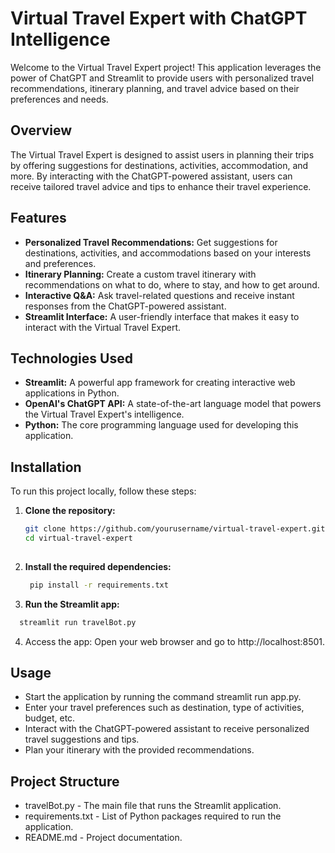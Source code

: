 # Virtual Travel Expert with ChatGPT Intelligence

Welcome to the Virtual Travel Expert project! This application leverages the power of ChatGPT and Streamlit to provide users with personalized travel recommendations, itinerary planning, and travel advice based on their preferences and needs.

## Overview

The Virtual Travel Expert is designed to assist users in planning their trips by offering suggestions for destinations, activities, accommodation, and more. By interacting with the ChatGPT-powered assistant, users can receive tailored travel advice and tips to enhance their travel experience.

## Features

- **Personalized Travel Recommendations:** Get suggestions for destinations, activities, and accommodations based on your interests and preferences.
- **Itinerary Planning:** Create a custom travel itinerary with recommendations on what to do, where to stay, and how to get around.
- **Interactive Q&A:** Ask travel-related questions and receive instant responses from the ChatGPT-powered assistant.
- **Streamlit Interface:** A user-friendly interface that makes it easy to interact with the Virtual Travel Expert.

## Technologies Used

- **Streamlit:** A powerful app framework for creating interactive web applications in Python.
- **OpenAI's ChatGPT API:** A state-of-the-art language model that powers the Virtual Travel Expert's intelligence.
- **Python:** The core programming language used for developing this application.

## Installation

To run this project locally, follow these steps:

1. **Clone the repository:**
   ```bash
   git clone https://github.com/yourusername/virtual-travel-expert.git
   cd virtual-travel-expert
  
2. **Install the required dependencies:**
   ```bash
    pip install -r requirements.txt

3. **Run the Streamlit app:**
  ```bash
    streamlit run travelBot.py
  ```
4. Access the app: Open your web browser and go to http://localhost:8501.

## Usage

* Start the application by running the command streamlit run app.py.
* Enter your travel preferences such as destination, type of activities, budget, etc.
* Interact with the ChatGPT-powered assistant to receive personalized travel suggestions and tips.
* Plan your itinerary with the provided recommendations.

## Project Structure
* travelBot.py - The main file that runs the Streamlit application.
* requirements.txt - List of Python packages required to run the application.
* README.md - Project documentation.
